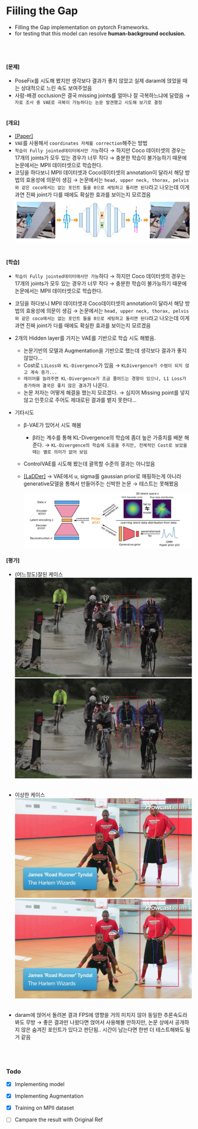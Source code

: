 # Fiiling the Gap
- Filling the Gap implementation on pytorch Frameworks.
- for testing that this model can resolve **human-background occlusion.**
<br></br>
<br></br>

#### [문제]
- PoseFix를 시도해 봤지만 생각보다 결과가 좋지 않았고 실제 daram에 얹었을 때는 상대적으로 느린 속도 보여주었음
- 사람-배경 occlusion은 결국 missing joints를 얼마나 잘 극복하느냐에 달렸음 → `자료 조사 중 VAE로 극복이 가능하다는 논문 발견했고 시도해 보기로 결정`
<br></br>


#### [개요]
- [[Paper]](https://openaccess.thecvf.com/content_ECCVW_2018/papers/11130/Carissimi_Filling_the_Gaps_Predicting_Missing_Joints_of_Human_Poses_Using_ECCVW_2018_paper.pdf)
- `VAE`를 사용해서 `coordinates 자체를 correction`해주는 방법
- `학습이 Fully jointed데이터에서만 가능`하다 → 하지만 Coco 데이터셋의 경우는 17개의 joints가 모두 있는 경우가 너무 작다 → 충분한 학습이 불가능하기 때문에 논문에서는 MPII 데이터셋으로 학습한다.
- 코딩을 하다보니 MPII 데이터셋과 Coco데이터셋의 annotation이 달라서 해당 방법의 효용성에 의문이 생김 → 논문에서는 `head, upper neck, thorax, pelvis와 같은 coco에서는 없는 포인트 들을 0으로 세팅하고 돌리면 된다`라고 나오는데 이게 과연 진짜 joint가 다를 때에도 확실한 효과를 보이는지 모르겠음
![model_arch](./imgs/model_arch.png)
<br></br>


#### [학습]
- `학습이 Fully jointed데이터에서만 가능`하다 → 하지만 Coco 데이터셋의 경우는 17개의 joints가 모두 있는 경우가 너무 작다 → 충분한 학습이 불가능하기 때문에 논문에서는 MPII 데이터셋으로 학습한다.
- 코딩을 하다보니 MPII 데이터셋과 Coco데이터셋의 annotation이 달라서 해당 방법의 효용성에 의문이 생김 → 논문에서는 `head, upper neck, thorax, pelvis와 같은 coco에서는 없는 포인트 들을 0으로 세팅하고 돌리면 된다`라고 나오는데 이게 과연 진짜 joint가 다를 때에도 확실한 효과를 보이는지 모르겠음

- 2개의 Hidden layer를 가지는 VAE를 기반으로 학습 시도 해봤음.
    - 논문기반의 모델과 Augmentation을 기반으로 했는데 생각보다 결과가 좋지 않았다...
    - Cost로 `L1Loss와 KL-Divergence`가 있음 → `KLDivergence가 수렴이 되지 않고 계속 증가...`
    - `레이어를 늘려주면 KL-Divergence가 조금 줄어드는 경향이 있으나, L1 Loss가 증가하여 결국은 좋지 않은 결과`가 나온다.
    - 논문 저자는 어떻게 해결을 했는지 모르겠다. → 심지어 Missing point를 넣지 않고 인풋으로 주어도 제대로된 결과를 뱉지 못한다...
- 기타시도
    - β-VAE가 있어서 시도 해봄
        - β라는 계수를 통해 KL-Divergence의 학습에 좀더 높은 가중치를 배분 해준다. → `KL-Divergence의 학습에 도움을 주지만, 전체적인 Cost로 보았을 때는 별로 의미가 없어 보임`
    - ControlVAE를 시도해 봤는데 괄목할 수준의 결과는 아니었음
    - [[LaDDer]](https://arxiv.org/pdf/2009.00088v1.pdf) → VAE에서 u, sigma를 gaussian prior로 매핑하는게 아니라 generative모델을 통해서 만들어주는 신박한 논문  → 테스트는 못해봤음

        ![[LaDDer]](./imgs/LaDDer.png)


#### [평가]
- (어느정도)잘된 케이스
    ![good-1](./imgs/good_1.png)
    ![good-2](./imgs/good_2.png)
    <br></br>

- 이상한 케이스
    ![bad-1](./imgs/bad_1.png)
    ![bad-2](./imgs/bad_2.png)
    <br></br>

- daram에 얹어서 돌려본 결과 FPS에 영향을 거의 미치지 않아 동일한 추론속도라 봐도 무방
→ 좋은 결과만 나왔다면 얹어서 사용해볼 만하지만, 논문 상에서 공개하지 않은 숨겨진 포인트가 있다고 판단됨.. 시간이 남는다면 한번 더 테스트해봐도 될거 같음
<br></br>
<br></br>


### Todo
- [x] Implementing model
- [x] Implementing Augmentation
- [x] Training on MPII dataset 
- [ ] Campare the result with Original Ref

